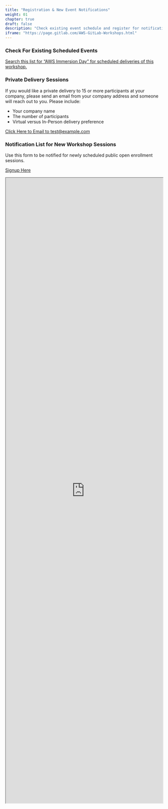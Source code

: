 ```yaml
---
title: "Registration & New Event Notifications"
weight: 01
chapter: true
draft: false
description: "Check existing event schedule and register for notification of new events."
iframe: "https://page.gitlab.com/AWS-GitLab-Workshops.html"
---
```


### Check For Existing Scheduled Events

[Search this list for “AWS Immersion Day” for scheduled deliveries of this workshop.](https://about.gitlab.com/events/?type=conference&location=any+location+type&region=any+region+type)

### Private Delivery Sessions

If you would like a private delivery to 15 or more participants at your company, please send an email from your company address and someone will reach out to you. Please include:

- Your company name
- The number of participants
- Virtual versus In-Person delivery preference

<a href="mailto:test@example.com?subject=Private Registration of Ultimate GitOps workshop&body=Company Name: _company_name_here_, Number of Participants: _number_of_participants_here_, Virtual/In-Person Preference: _preference_goes_here_ ">Click Here to Email to test@example.com</a>

### Notification List for New Workshop Sessions

Use this form to be notified for newly scheduled public open enrollment sessions.

[Signup Here](https://page.gitlab.com/AWS-GitLab-Workshops.html)


<iframe src="https://page.gitlab.com/AWS-GitLab-Workshops.html" width="100%" height="2000px"></iframe>

